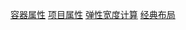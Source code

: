 
[容器属性](/container/) <!-- 跳转到根部的 README.md -->
[项目属性](/element/) <!-- 跳转到根部的 README.md -->
[弹性宽度计算](/shortcut/flex1) <!-- 跳转到 shortcut 文件夹的 index.html -->
[经典布局](/classic/) <!-- 跳转到 classic 文件夹的 index.html -->
